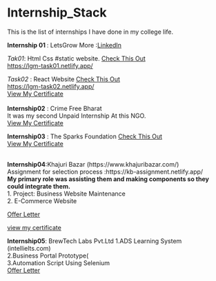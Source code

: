 # Internship_Stack
This is the list of internships I have done in my college life. 

<b>Internship 01 </b>: LetsGrow More :[LinkedIn](https://www.linkedin.com/company/letsgrowmore/)

<em>Tak01</em>: Html Css #static website.
[Check This Out](https://github.com/ALPHAWINS02/Internship_Stack/tree/main/Internship01/TASK-1)
<br>
https://lgm-task01.netlify.app/

<em>Task02</em> : React Website 
[Check This Out](https://github.com/ALPHAWINS02/Internship_Stack/tree/main/Internship01/TASK-2)
<br>
https://lgm-task02.netlify.app/
<br>
[View My Certificate](https://drive.google.com/file/d/1TwAcZoku5jmATCNEwQH-BCqEB1Ce5I-j/view?usp=sharing)
<br>
<br>
<b>Internship02</b> : Crime Free Bharat <br>
It was my second Unpaid Internship At this NGO.<br> 
[View My Certificate](https://internshala.com/student/certificate/99904082/6D675926-1648-7957-005E-4FE65958B57B)

<b>Internship03</b> : The Sparks Foundation [Check This Out](https://github.com/ALPHAWINS02/Internship_Stack/tree/main/Internship03/The-Sparks-Foundation-GRIP-BasicBankingApp-main)
<br>
[View My Certificate](https://drive.google.com/file/d/1Be-VeWhOGjh9ZeX59OVm0gSf-g3_2ztD/view?usp=sharing)

<br>
<b>Internship04</b>:Khajuri Bazar (https://www.khajuribazar.com/)
<br>
Assignment for selection process :https://kb-assignment.netlify.app/
<br>
<b>My primary role was assisting them and making components so they could integrate them. </b><br>
1. Project: Business Website Maintenance<br>
2. E-Commerce Website <br>

[Offer Letter](https://drive.google.com/file/d/13pJ-DtWJ1xsyAPYS75S_jFw3kq8Kln6d/view?usp=sharing)

[view my certificate](https://internshala.com/student/certificate/99992646/79A5B435-EAC7-F87F-6BFC-08C04A11B11E)

<b>Internship05</b>: BrewTech Labs Pvt.Ltd 
1.ADS Learning System (intellielts.com)
<br>
2.Business Portal Prototype(
<BR>
3.Automation Script Using Selenium 
<br>
[Offer Letter](https://drive.google.com/file/d/1ANlCAaqGr7y4yfxxQ1LUVuq4tXE4q8Pv/view?usp=sharing)


